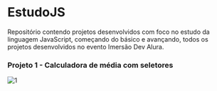 # EstudoJS

 Repositório contendo projetos desenvolvidos com foco no estudo da linguagem JavaScript, começando do básico e avançando, todos os projetos desenvolvidos no evento Imersão Dev Alura.



### Projeto 1 - Calculadora de média com seletores

![1](C:\GitHub\EstudoJS\1.PNG)
